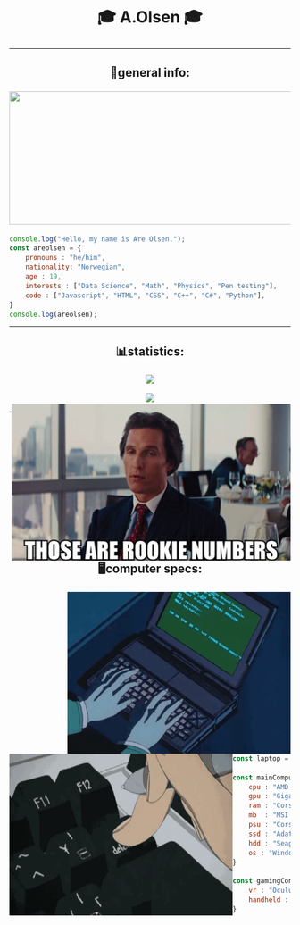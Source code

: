 # <p align="center">🎓 A.Olsen 🎓 </p>
<hr>

## <p align="center">📓general info:</p>
<p align="center">
<img src="./images/progrmaing.gif" type="image/gif" height="239" width="825" />
</p>

```javascript
console.log("Hello, my name is Are Olsen.");
const areolsen = {
    pronouns : "he/him",
    nationality: "Norwegian",
    age : 19,
    interests : ["Data Science", "Math", "Physics", "Pen testing"],
    code : ["Javascript", "HTML", "CSS", "C++", "C#", "Python"],
}
console.log(areolsen);
```
<hr>

## <p align="center">📊statistics:</p> 
<p align="center"><img src="https://github-readme-stats.vercel.app/api?username=AreOlsen&show_icons=true&theme=synthwave"/></p>
<p align="center">
<img src="https://github-readme-stats.vercel.app/api/top-langs/?username=AreOlsen&theme=synthwave"/>
<img src="./images/thosearerookienumbers.gif" align="right" width="500">
</p>
<hr>

## <p align="center">🖥computer specs:</p>
<p align="center">
    <img src="./images/epicHackor.gif" align="right" width="400" height="290"/> 
    <img src="./images/shitcode.gif" align="left" width="400" height="290"/>
</p>
<br/><br/><br/><br/><br/><br/><br/><br/><br/><br/><br/>
<br/><br/><br/><br/>

```javascript
const laptop = "Macbook air M1 256GB";

const mainComputer = {
    cpu : "AMD Ryzen-5 3600x",
    gpu : "Gigabyte RX-5700xt OC 8GB",
    ram : "Corsair Vegeance DDR4 3600mhz 16GB",
    mb  : "MSI Tomahawk B450",
    psu : "Corsair rmx 750w",
    ssd : "Adata_xpg M2 512GB",
    hdd : "Seagate Barracuda 2TB",
    os : "Windows 10 Pro"
}

const gamingConsoles = {
    vr : "Oculus Quest 2 64GB",
    handheld : "Nintendo Switch"
}
```
